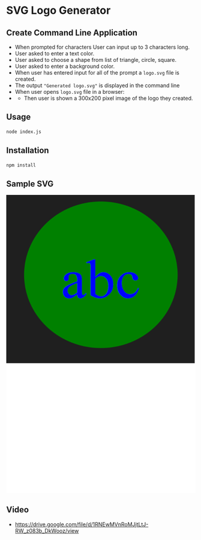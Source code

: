 # SVG Logo Generator

## Create Command Line Application

- When prompted for characters User can input up to 3 characters long.
- User asked to enter a text color.
- User asked to choose a shape from list of triangle, circle, square.
- User asked to enter a background color.
- When user has entered input for all of the prompt a `logo.svg` file is created.
- The output `"Generated logo.svg"` is displayed in the command line
- When user opens `logo.svg` file in a browser:
- - Then user is shown a 300x200 pixel image of the logo they created.

## Usage

```bash
node index.js
```

## Installation

```bash
npm install
```
## Sample SVG

![Preview SVG](../Images/sample-svg.png)

## Video

- https://drive.google.com/file/d/1RNEwMVnRoMJjtLtJ-RW_z083b_DkWooz/view
